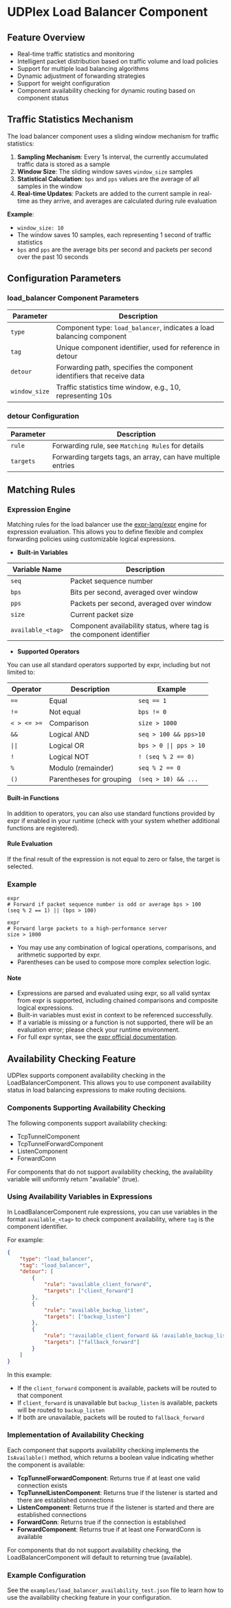 # UDPlex Load Balancer Component

## Feature Overview
- Real-time traffic statistics and monitoring
- Intelligent packet distribution based on traffic volume and load policies
- Support for multiple load balancing algorithms
- Dynamic adjustment of forwarding strategies
- Support for weight configuration
- Component availability checking for dynamic routing based on component status

## Traffic Statistics Mechanism

The load balancer component uses a sliding window mechanism for traffic statistics:

1. **Sampling Mechanism**: Every 1s interval, the currently accumulated traffic data is stored as a sample
2. **Window Size**: The sliding window saves `window_size` samples
3. **Statistical Calculation**: `bps` and `pps` values are the average of all samples in the window
4. **Real-time Updates**: Packets are added to the current sample in real-time as they arrive, and averages are calculated during rule evaluation

**Example**:
- `window_size: 10` 
- The window saves 10 samples, each representing 1 second of traffic statistics
- `bps` and `pps` are the average bits per second and packets per second over the past 10 seconds

## Configuration Parameters

### load_balancer Component Parameters
| Parameter | Description |
|-----------|-------------|
| `type` | Component type: `load_balancer`, indicates a load balancing component |
| `tag` | Unique component identifier, used for reference in detour |
| `detour` | Forwarding path, specifies the component identifiers that receive data |
| `window_size` | Traffic statistics time window, e.g., 10, representing 10s |


### detour Configuration
| Parameter | Description                                                  |
|-----------|--------------------------------------------------------------|
| `rule`    | Forwarding rule, see `Matching Rules` for details            |
| `targets` | Forwarding targets tags, an array, can have multiple entries |


## Matching Rules

### Expression Engine

Matching rules for the load balancer use the [expr-lang/expr](https://github.com/expr-lang/expr) engine for expression evaluation. This allows you to define flexible and complex forwarding policies using customizable logical expressions.

- **Built-in Variables**

| Variable Name | Description                              |
|---------------|------------------------------------------|
| `seq`         | Packet sequence number                   |
| `bps`         | Bits per second, averaged over window    |
| `pps`         | Packets per second, averaged over window |
| `size`        | Current packet size                      |
| `available_<tag>` | Component availability status, where tag is the component identifier |

- **Supported Operators**

You can use all standard operators supported by expr, including but not limited to:

| Operator    | Description                  | Example                 |
|-------------|------------------------------|-------------------------|
| `==`        | Equal                        | `seq == 1`              |
| `!=`        | Not equal                    | `bps != 0`              |
| `< > <= >=` | Comparison               | `size > 1000`           |
| `&&`        | Logical AND                  | `seq > 100 && pps>10`   |
| `\|\|`      | Logical OR                   | `bps > 0 \|\| pps > 10` |
| `!`         | Logical NOT                  | `! (seq % 2 == 0)`      |
| `%`         | Modulo (remainder)           | `seq % 2 == 0`          |
| `()`        | Parentheses for grouping     | `(seq > 10) && ...`     |

#### Built-in Functions

In addition to operators, you can also use standard functions provided by expr if enabled in your runtime (check with your system whether additional functions are registered).

#### Rule Evaluation

If the final result of the expression is not equal to zero or false, the target is selected.

### Example
```
expr
# Forward if packet sequence number is odd or average bps > 100
(seq % 2 == 1) || (bps > 100)
```

```
expr
# Forward large packets to a high-performance server
size > 1000
```
- You may use any combination of logical operations, comparisons, and arithmetic supported by expr.
- Parentheses can be used to compose more complex selection logic.

#### Note
- Expressions are parsed and evaluated using expr, so all valid syntax from expr is supported, including chained comparisons and composite logical expressions.
- Built-in variables must exist in context to be referenced successfully.
- If a variable is missing or a function is not supported, there will be an evaluation error; please check your runtime environment.
- For full expr syntax, see the [expr official documentation](https://github.com/expr-lang/expr#language-definition).

## Availability Checking Feature

UDPlex supports component availability checking in the LoadBalancerComponent. This allows you to use component availability status in load balancing expressions to make routing decisions.

### Components Supporting Availability Checking

The following components support availability checking:

- TcpTunnelComponent
- TcpTunnelForwardComponent
- ListenComponent
- ForwardConn

For components that do not support availability checking, the availability variable will uniformly return "available" (true).

### Using Availability Variables in Expressions

In LoadBalancerComponent rule expressions, you can use variables in the format `available_<tag>` to check component availability, where `tag` is the component identifier.

For example:

```json
{
    "type": "load_balancer",
    "tag": "load_balancer",
    "detour": [
        {
            "rule": "available_client_forward",
            "targets": ["client_forward"]
        },
        {
            "rule": "available_backup_listen",
            "targets": ["backup_listen"]
        },
        {
            "rule": "!available_client_forward && !available_backup_listen",
            "targets": ["fallback_forward"]
        }
    ]
}
```

In this example:
- If the `client_forward` component is available, packets will be routed to that component
- If `client_forward` is unavailable but `backup_listen` is available, packets will be routed to `backup_listen`
- If both are unavailable, packets will be routed to `fallback_forward`

### Implementation of Availability Checking

Each component that supports availability checking implements the `IsAvailable()` method, which returns a boolean value indicating whether the component is available:

- **TcpTunnelForwardComponent**: Returns true if at least one valid connection exists
- **TcpTunnelListenComponent**: Returns true if the listener is started and there are established connections
- **ListenComponent**: Returns true if the listener is started and there are established connections
- **ForwardConn**: Returns true if the connection is established
- **ForwardComponent**: Returns true if at least one ForwardConn is available

For components that do not support availability checking, the LoadBalancerComponent will default to returning true (available).

### Example Configuration

See the `examples/load_balancer_availability_test.json` file to learn how to use the availability checking feature in your configuration.
